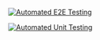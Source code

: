 [![Automated E2E Testing](https://github.com/sayeda-chattopadhyay/social-media-client/actions/workflows/e2e-test.yml/badge.svg)](https://github.com/sayeda-chattopadhyay/social-media-client/actions/workflows/e2e-test.yml)

[![Automated Unit Testing](https://github.com/sayeda-chattopadhyay/social-media-client/actions/workflows/unit-test.yml/badge.svg)](https://github.com/sayeda-chattopadhyay/social-media-client/actions/workflows/unit-test.yml)
